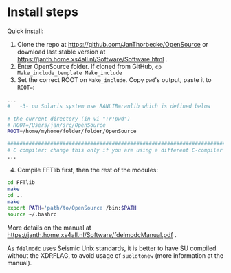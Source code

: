 # Install steps

Quick install:
1. Clone the repo at https://github.com/JanThorbecke/OpenSource or download last stable version at https://janth.home.xs4all.nl/Software/Software.html . 
2. Enter OpenSource folder. If cloned from GitHub, `cp Make_include_template Make_include`
3. Set the correct ROOT on `Make_include`. Copy `pwd`'s output, paste it to `ROOT=`:
```sh
...
#   -3- on Solaris system use RANLIB=ranlib which is defined below

# the current directory (in vi ":r!pwd")
# ROOT=/Users/jan/src/OpenSource
ROOT=/home/myhome/folder/folder/OpenSource

########################################################################
# C compiler; change this only if you are using a different C-compiler
...
```
4. Compile FFTlib first, then the rest of the modules:
```sh
cd FFTlib
make
cd ..
make
export PATH='path/to/OpenSource'/bin:$PATH
source ~/.bashrc
```
More details on the manual at https://janth.home.xs4all.nl/Software/fdelmodcManual.pdf . 

As `fdelmodc` uses Seismic Unix standards, it is better to have SU compiled without the XDRFLAG, to avoid usage of `suoldtonew` (more information at the manual).
